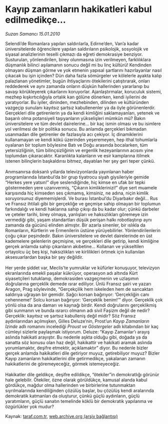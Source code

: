 # Kayıp zamanların hakikatleri kabul edilmedikçe...

*Suzan Samancı 15.01.2010*

<div class="yazi">Selendi’de Romanlara yapılan saldırılarla, Edirne’den, Van’a kadar üniversitelerde öğrencilere yapılan saldırıların psikolojik, sosyolojik ve siyasal analizlerinin teselli çıkmazı da eğreti demokrasiye benziyor. Susturulan, yönlendirilen, birey olunmasına izin verilmeyen, farklılıklara düşmanlık bilinci aşılamanın sonucu değil mi bu linç kültürü! Kendinden olmayanı düşman görme ve yok etmenin yapısal şartlarını hazırlayanlar nasıl çıkacak bu işin içinden? Dün daha fazla sömürgeler ve kölelerle ayakta kalıp palazlanan yönetimler, bugün ihtiyaçlarını ötekilerini çatıştırarak, onları reddederek ve aynı zamanda onların düşkün hallerinden yararlanıp bu savaşı körükleyerek çıkarlarını koruyorlar. Ajanlaştırmalar, koruculuk sistemi, mezhep kışkırtıcılığıyla ortalık kan gölüne dönerken, kendi iyilerini de yaratıyorlar. Bu iyiler, dininden, mezhebinden, dilinden ve kültüründen vazgeçip sunulanı kayıtsız şartsız kabullenenler ya da öyle görünenlerdir. Gerçekleri dile getirenlerin ya da kendi kimliğini saklamayanları, yetenek ve başarılı olma potansiyeli taşıyanların yükselişleri mümkün mü? Bakın üniversitelere ve tüm devlet dairelerine... bir kaç ismin olması ve bu isimlere yol verilmesi de bir politika sonucu. Bu anlamda gerçekleri bıkmadan usanmadan dile getirenler de fazlasıyla acı çekiyor. İç dinamiklerini kullanamayan ve kendi kökü üzerinden yeşeremeyen, hep ithal tohumlarla oyalanan bir toplum böylesine Batı ve Doğu arasında bocalarken, tüm yetersizliğinin, tüm bilinçsizliğinin ve ergenlik hezeyanlarının acısını yine toplumdan çıkaracaktır. Karanlıkta kalanların ve esir kamplarına itilmek istenen bilinçlerin başkaldırısı bitmez, dayatılan her şey geri teper çünkü. <br/><br/>Anımsanırsa doksanlı yıllarda televizyonlarda yayınlanan haber programlarında İstanbul’da bir grup tiyatrocu siyah giysileriyle gemide “Herkes yere yatsın!” diye seslendiğinde, hiç kimse en ufak bir tepki göstermeden yere uzanıvermiş, “Çıkarın kimliklerinizi!” diye sert muamele karşısında hiç kimseden ses çıkmamış, kimsiniz, ne adına, niçin kimlik soruyorsunuz diyememişlerdi. Ve burası İstanbul’du Diyarbakır değil... Rus ve Fransız ihtilali gibi bir gerçekliğe ve geçmişe sahip olmayan bir toplumun farkındalığı ve kendi haklarına sahip çıkışı da bu kadar olur; çünkü darbeler ve çeteler tarihi, birey olmaya, yanlışları ve haksızlıkları göremeye izin vermediği gibi, yaşam standartları düşük perişan halkı robotlaştırıp aynı zamanda da gücünü elinden almıştır. Bir azarla sinenler, bir ıslıkla da Romanların, Kürtlerin ve Ermenilerin üstüne yürüyebilirler. Yönlendirilenlerin çoğu çıkar peşindedir. Bakın üniversitelere ve devlet dairelerinde en üst kademelere gelenlerin geçmişine, ve gerçekleri dile getirip, kendi kimliğine gerçek anlamda sahip çıkanların akıbetine... Kollanan ve yükseltilen ortayolcu üç beş kişi, haksızlıkları ve kirlilikleri örtmek için kullanılan aksesuarlardan başka bir şey değildir. <br/><br/>Her yerde şiddet var, Meclis’te yumruklar ve küfürler konuşuyor, televizyon ekranlarında emekli paşalar kükrüyor, operasyon adı altında Kürt siyasetçileri tutuklanıp, demokrasiden vazgeçmenin ve uzlaşımın doğrularına gerçeklik demede ısrar ediliyor. Ünlü Fransız şairi ve yazarı Aragon, Prag söylevinde, “Gerçekçilik hem iskeleden hem de sancaktan saldırıya uğrayan bir gemidir. Sağcı korsan bağırıyor: ‘Gerçekliğin canı cehenneme!’ Solcu korsan bağırıyor: ‘Gerçeklik benim!’” diyor. Gerçeklik çok yönlü olsa da ana damarı ve kaynağı birdir. Kendi doğrularını gerçeklikmiş gibi sunmanın ve bunda ısrarcı olmanın adı sivil Faşizm değil de nedir? Gerçeklik: kayıtsız ve şartsız kabulleniş değil midir? Söz Fransız aydınlarından açılmışken, Gilles Deluze’nin, Prost’un <i>Kayıp Zamanların İzinde</i> adlı romanını incelediği <i>Proust ve Göstergeler</i> adlı kitabından bir kaç cümleyi sizlerle paylaşmak istiyorum. Deluze: “Kayıp Zamanlar’ı arayış aslında hakikati arayıştır. Bu nedenle aşkta olduğu gibi, doğada ya da sanatta söz konusu olan haz değil, hakikattir ve hakikati aramak aslında yorumlamaktır, deşifre etmektir, açıklamaktır” diyor. Bu nedenle bizler gerçek anlamda hakikatleri dile getiriyor muyuz, getirebiliyor muyuz? Bizler Kayıp zamanların hakikatlerini dile getirmedikçe, yakalanan zamanın hakikatlerini de göremeyeceğiz, görmek istemeyeceğiz. <br/><br/>Hakikatler dile geldikçe, deşifre edildikçe, “ötekiler”in demokratlığı görünür hale gelebilir. Ötekiler, özne olarak görüldükçe, kamusal alanda kabul gördükçe, mağdur olma hallerinden ve birbirlerine tutunmaktan sıyrılmalarında kendiliğinden çözülüş başlar, bu çözülüş kendi aralarında demokratik katmanları da oluşturur, çünkü güçlü aydınların, güçlü yaratımların, güçlü sanatın temelinde köklü bir demokratik yapılanma ve özgürlükler yok mudur?</div>

Kaynak: [taraf.com.tr](http://taraf.com.tr:80/makale/9524.htm), [web.archive.org (arşiv bağlantısı)](http://web.archive.org/web/20100331025310/http://taraf.com.tr:80/makale/9524.htm)
